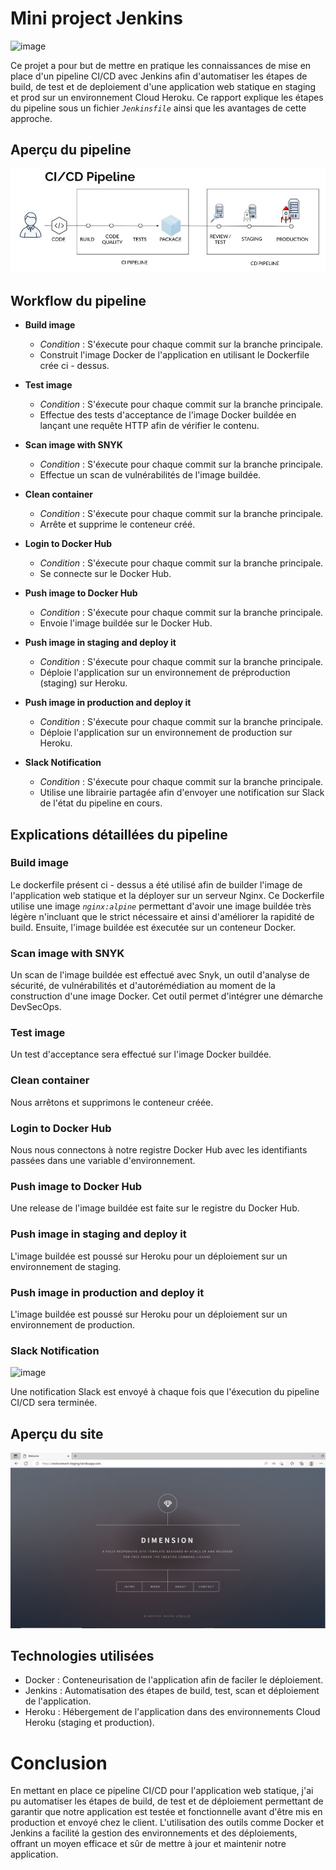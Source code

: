 #  Mini project Jenkins 

![image](https://user-images.githubusercontent.com/58290325/235807767-9b3051d5-84b3-4767-9374-3a3e6a54d797.png)

Ce projet a pour but de mettre en pratique les connaissances de mise en place d'un pipeline CI/CD avec Jenkins afin d'automatiser les étapes de build, de test et de deploiement d'une application web statique en staging et prod sur un environnement Cloud Heroku. Ce rapport explique les étapes du pipeline sous un fichier _`Jenkinsfile`_ ainsi que les avantages de cette approche.

## Aperçu du pipeline 

![pipeline ci/cd](images/pipeline-ci-cd.jpeg "pipeline ci/cd")

## Workflow du pipeline

- **Build image**
    - _Condition_ : S'éxecute pour chaque commit sur la branche principale.
    - Construit l'image Docker de l'application en utilisant le Dockerfile crée ci - dessus.

- **Test image**
    - _Condition_ : S'éxecute pour chaque commit sur la branche principale.
    - Effectue des tests d'acceptance de l'image Docker buildée en lançant une requête HTTP afin de vérifier le contenu.

- **Scan image with SNYK**
    - _Condition_ : S'éxecute pour chaque commit sur la branche principale.
    - Effectue un scan de vulnérabilités de l'image buildée.

- **Clean container**
    - _Condition_ : S'éxecute pour chaque commit sur la branche principale.
    - Arrête et supprime le conteneur créé.

- **Login to Docker Hub**
    - _Condition_ : S'éxecute pour chaque commit sur la branche principale.
    - Se connecte sur le Docker Hub.

- **Push image to Docker Hub**
    - _Condition_ : S'éxecute pour chaque commit sur la branche principale.
    - Envoie l'image buildée sur le Docker Hub.

- **Push image in staging and deploy it**
    - _Condition_ : S'éxecute pour chaque commit sur la branche principale.
    - Déploie l'application sur un environnement de préproduction (staging) sur Heroku.

- **Push image in production and deploy it**
    - _Condition_ : S'éxecute pour chaque commit sur la branche principale.
    - Déploie l'application sur un environnement de production sur Heroku.

- **Slack Notification**
    - _Condition_ : S'éxecute pour chaque commit sur la branche principale.
    - Utilise une librairie partagée afin d'envoyer une notification sur Slack de l'état du pipeline en cours.
    
## Explications détaillées du pipeline
 
### Build image
Le dockerfile présent ci - dessus a été utilisé afin de builder l'image de l'application web statique et la déployer sur un serveur Nginx. Ce Dockerfile utilise une image _`nginx:alpine`_ permettant d'avoir une image buildée très légère n'incluant que le strict nécessaire et ainsi d'améliorer la rapidité de build. Ensuite, l'image buildée est éxecutée sur un conteneur Docker. 

### Scan image with SNYK
Un scan de l'image buildée est effectué avec Snyk, un outil d'analyse de sécurité, de vulnérabilités et d'autorémédiation au moment de la construction d'une image Docker. Cet outil permet d'intégrer une démarche DevSecOps.
 
### Test image
Un test d'acceptance sera effectué sur l'image Docker buildée.
 
### Clean container
Nous arrêtons et supprimons le conteneur créée.

### Login to Docker Hub
Nous nous connectons à notre registre Docker Hub avec les identifiants passées dans une variable d'environnement.

### Push image to Docker Hub
Une release de l'image buildée est faite sur le registre du Docker Hub.

### Push image in staging and deploy it
L'image buildée est poussé sur Heroku pour un déploiement sur un environnement de staging.  

### Push image in production and deploy it
L'image buildée est poussé sur Heroku pour un déploiement sur un environnement de production. 

### Slack Notification
![image](https://user-images.githubusercontent.com/58290325/235811830-7419c060-266e-4fa8-86ec-c93a8c2eb4a7.png)

Une notification Slack est envoyé à chaque fois que l'éxecution du pipeline CI/CD sera terminée.

 
## Aperçu du site 
 
![apercu_static_website](images/static-website-pic.JPG "apercu_static_website")
 
## Technologies utilisées
 
- Docker : Conteneurisation de l'application afin de faciler le déploiement.
- Jenkins : Automatisation des étapes de build, test, scan et déploiement de l'application.
- Heroku : Hébergement de l'application dans des environnements Cloud Heroku (staging et production).
 
# Conclusion
En mettant en place ce pipeline CI/CD pour l'application web statique, j'ai pu automatiser les étapes de build, de test et de déploiement permettant de garantir que notre application est testée et fonctionnelle avant d'être mis en production et envoyé chez le client. L'utilisation des outils comme Docker et Jenkins a facilité la gestion des environnements et des déploiements, offrant un moyen efficace et sûr de mettre à jour et maintenir notre application.
